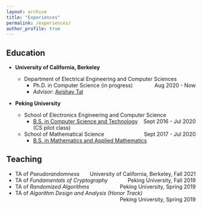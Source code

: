 ```yaml
---
layout: archive
title: "Experiences"
permalink: /experiences/
author_profile: true
---
```


## Education

* <b>University of California, Berkeley</b>
    * Department of Electrical Engineering and Computer Sciences <span style="float:right;"> Aug 2020 - Now </span>
        * Ph.D. in Computer Science (in progress)
        * <i>Advisor</i>: [Avishay Tal](https://www.avishaytal.org/)


* <b>Peking University</b>
    * School of Electronics Engineering and Computer Science <span style="float:right;"> Sept 2016 - Jul 2020 </span>
        * [B.S. in Computer Science and Technology](../slides/Major.pdf) (CS pilot class)
    * School of Mathematical Science <span style="float:right;"> Sept 2017 - Jul 2020 </span>
        * [B.S. in Mathematics and Applied Mathematics](../slides/DoubleMajor.pdf)

## Teaching

* TA of *Pseudorandomness*  <span style="float:right;">University of California, Berkeley, Fall 2021</span>
* TA of *Fundamentals of Cryptography*  <span style="float:right;">Peking University, Fall 2019</span>
* TA of *Randomized Algorithms*  <span style="float:right;">Peking University, Spring 2019</span>
* TA of *Algorithm Design and Analysis (Honor Track)*  <span style="float:right;">Peking University, Spring 2019</span>

